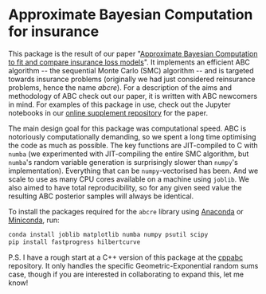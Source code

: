 # Approximate Bayesian Computation for insurance

This package is the result of our paper "[Approximate Bayesian Computation to fit and compare insurance loss models](https://arxiv.org/abs/2007.03833)".
It implements an efficient ABC algorithm -- the sequential Monte Carlo (SMC) algorithm -- and is targeted towards insurance problems (originally we had just considered reinsurance problems, hence the name _abcre_).
For a description of the aims and methodology of ABC check out our paper, it is written with ABC newcomers in mind.
For examples of this package in use, check out the Jupyter notebooks in our [online supplement repository](https://github.com/LaGauffre/ABCFitLoMo) for the paper.

The main design goal for this package was computational speed.
ABC is notoriously computationally demanding, so we spent a long time optimising the code as much as possible.
The key functions are JIT-compiled to C with `numba` (we experimented with JIT-compiling the entire SMC algorithm, but `numba`'s random variable generation is surprisingly slower than `numpy`'s implementation).
Everything that can be `numpy`-vectorised has been.
And we scale to use as many CPU cores available on a machine using `joblib`.
We also aimed to have total reproducibility, so for any given seed value the resulting ABC posterior samples will always be identical. 

To install the packages required for the `abcre` library using [Anaconda](https://www.anaconda.com/products/individual) or [Miniconda](https://docs.conda.io/en/latest/miniconda.html), run:

```bash
conda install joblib matplotlib numba numpy psutil scipy
pip install fastprogress hilbertcurve
```

P.S. I have a rough start at a C++ version of this package at the [cppabc](https://github.com/Pat-Laub/cppabc) repository.
It only handles the specific Geometric-Exponential random sums case, though if you are interested in collaborating to expand this, let me know!

